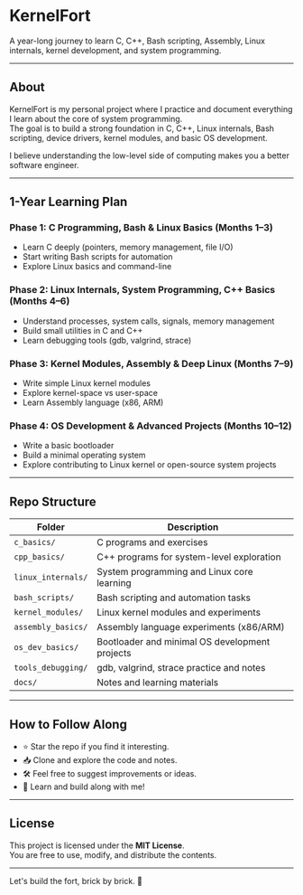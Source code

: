 # KernelFort

A year-long journey to learn C, C++, Bash scripting, Assembly, Linux internals, kernel development, and system programming.

---

## About

KernelFort is my personal project where I practice and document everything I learn about the core of system programming.  
The goal is to build a strong foundation in C, C++, Linux internals, Bash scripting, device drivers, kernel modules, and basic OS development.

I believe understanding the low-level side of computing makes you a better software engineer.

---

## 1-Year Learning Plan

### Phase 1: C Programming, Bash & Linux Basics (Months 1–3)
- Learn C deeply (pointers, memory management, file I/O)
- Start writing Bash scripts for automation
- Explore Linux basics and command-line

### Phase 2: Linux Internals, System Programming, C++ Basics (Months 4–6)
- Understand processes, system calls, signals, memory management
- Build small utilities in C and C++
- Learn debugging tools (gdb, valgrind, strace)

### Phase 3: Kernel Modules, Assembly & Deep Linux (Months 7–9)
- Write simple Linux kernel modules
- Explore kernel-space vs user-space
- Learn Assembly language (x86, ARM)

### Phase 4: OS Development & Advanced Projects (Months 10–12)
- Write a basic bootloader
- Build a minimal operating system
- Explore contributing to Linux kernel or open-source system projects

---

## Repo Structure

| Folder             | Description                                       |
| ------------------ | ------------------------------------------------- |
| `c_basics/`         | C programs and exercises                         |
| `cpp_basics/`       | C++ programs for system-level exploration        |
| `linux_internals/`  | System programming and Linux core learning       |
| `bash_scripts/`     | Bash scripting and automation tasks              |
| `kernel_modules/`   | Linux kernel modules and experiments             |
| `assembly_basics/`  | Assembly language experiments (x86/ARM)          |
| `os_dev_basics/`    | Bootloader and minimal OS development projects   |
| `tools_debugging/`  | gdb, valgrind, strace practice and notes         |
| `docs/`             | Notes and learning materials                    |

---

## How to Follow Along

- ⭐ Star the repo if you find it interesting.
- 📥 Clone and explore the code and notes.
- 🛠 Feel free to suggest improvements or ideas.
- 🧠 Learn and build along with me!

---

## License

This project is licensed under the **MIT License**.  
You are free to use, modify, and distribute the contents.

---

Let's build the fort, brick by brick. 🚀
